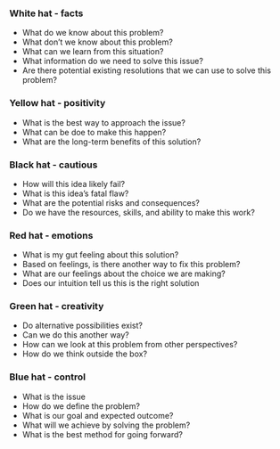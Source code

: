 ### White hat - facts
- What do we know about this problem?
- What don’t we know about this problem?
- What can we learn from this situation?
- What information do we need to solve this issue?
- Are there potential existing resolutions that we can use to solve this problem?

### Yellow hat - positivity
- What is the best way to approach the issue?
- What can be doe to make this happen?
- What are the long-term benefits of this solution?

### Black hat - cautious
- How will this idea likely fail?
- What is this idea’s fatal flaw?
- What are the potential risks and consequences?
- Do we have the resources, skills, and ability to make this work?

### Red hat - emotions
- What is my gut feeling about this solution?
- Based on feelings, is there another way to fix this problem?
- What are our feelings about the choice we are making?
- Does our intuition tell us this is the right solution

### Green hat - creativity
- Do alternative possibilities exist?
- Can we do this another way?
- How can we look at this problem from other perspectives?
- How do we think outside the box?

### Blue hat - control
- What is the issue
- How do we define the problem?
- What is our goal and expected outcome?
- What will we achieve by solving the problem?
- What is the best method for going forward?

